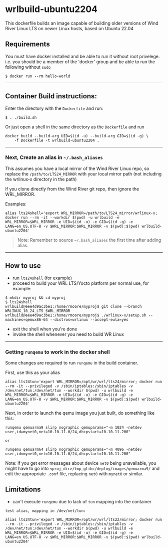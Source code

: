 # wrlbuild-ubuntu2204

This dockerfile builds an image capable of building older versions of Wind River Linux LTS on newer Linux hosts, based on Ubuntu 22.04

## Requirements
You must have docker installed and be able to run it without root privelege. i.e. you should be a member of the 'docker' group and be able to run the following without `sudo`
```
$ docker run --rm hello-world
```
---

## Container Build instructions:

Enter the directory with the `Dockerfile` and run:
```
$ . ./build.sh
```
Or just open a shell in the same directory as the `Dockerfile` and run
```
docker build --build-arg UID=$(id -u) --build-arg GID=$(id -g) \
    -f Dockerfile -t wrlbuild-ubuntu2204 .
```

---



### Next, Create an alias in `~/.bash_aliases`

This assumes you have a local mirror of the Wind River Linux repo, so replace the `/path/to/LTS24_MIRROR` with your local mirror path (not including the wrlinux-x directory in the path)

If you clone directly from the Wind River git repo, then ignore the WRL_MIRROR.

Examples:
```
alias lts24shell='export WRL_MIRROR=/path/to/LTS24_mirror/wrlinux-x; docker run --rm -it --workdir $(pwd) -u wrlbuild -e WRL_MIRROR=$WRL_MIRROR -e UID=$(id -u) -e GID=$(id -g) -e LANG=en_US.UTF-8 -v $WRL_MIRROR:$WRL_MIRROR -v $(pwd):$(pwd) wrlbuild-ubuntu2204'
```
> Note: Remember to source `~/.bash_aliases` the first time after adding alias.

---

## How to use
- run `lts24shell` (for example)
- proceed to build your WRL LTS/Yocto platform per normal use, for example:
```
$ mkdir myproj && cd myproj
$ lts24shell
wrlbuild@eee4d9ac3be1:/home/rmoore/myproj$ git clone --branch WRLINUX_10_24_LTS $WRL_MIRROR
wrlbuild@eee4d9ac3be1:/home/rmoore/myproj$ ./wrlinux-x/setup.sh --machines=qemux86-64 --distros=wrlinux --accept-eula=yes
```
- exit the shell when you're done
- invoke the shell whenever you need to build WR Linux

---

### Getting `runqemu` to work in the docker shell
Some changes are required to run `runqemu` in the build container. 

First, use this as your alias
```
alias lts24tun='export WRL_MIRROR=/opt/wr/wrl/lts24/mirror; docker run --rm -it --privileged -v /sbin/iptables:/sbin/iptables -v /dev/net/tun:/dev/net/tun --workdir $(pwd) -u wrlbuild -e WRL_MIRROR=$WRL_MIRROR -e UID=$(id -u) -e GID=$(id -g) -e LANG=en_US.UTF-8 -v $WRL_MIRROR:$WRL_MIRROR -v $(pwd):$(pwd) wrlbuild-ubuntu2204'

```

Next, in order to launch the qemu image you just built, do something like this:
```
runqemu qemuarma9 slirp nographic qemuparams="-m 1024 -netdev user,id=mynet0,net=10.10.11.0/24,dhcpstart=10.10.11.200"

or

runqemu qemuarm64 slirp nographic qemuparams="-m 4096 -netdev user,id=mynet0,net=10.10.11.0/24,dhcpstart=10.10.11.200"

```
Note: if you get error messages about device `net0` being unavailable, you might have to go into `<proj_dir>/tmp_glibc/deploy/images/qemuarma9/` and edit the appropriate `.conf` file, replacing `net0` with `mynet0` or similar.


## Limitations
- can't execute `runqemu` due to lack of `tun` mapping into the container
```
test alias, mapping in /dev/net/tun:

alias lts24tun='export WRL_MIRROR=/opt/wr/wrl/lts22/mirror; docker run --rm -it --privileged -v /sbin/iptables:/sbin/iptables -v /dev/net/tun:/dev/net/tun --workdir $(pwd) -u wrlbuild -e WRL_MIRROR=$WRL_MIRROR -e UID=$(id -u) -e GID=$(id -g) -e LANG=en_US.UTF-8 -v $WRL_MIRROR:$WRL_MIRROR -v $(pwd):$(pwd) wrlbuild-ubuntu2204'
```
